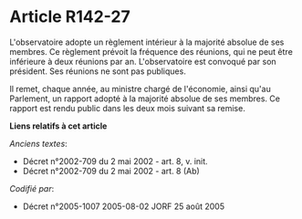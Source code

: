 # Article R142-27

L'observatoire adopte un règlement intérieur à la majorité absolue de ses membres. Ce règlement prévoit la fréquence des
réunions, qui ne peut être inférieure à deux réunions par an. L'observatoire est convoqué par son président. Ses réunions ne
sont pas publiques.

Il remet, chaque année, au ministre chargé de l'économie, ainsi qu'au Parlement, un rapport adopté à la majorité absolue de
ses membres. Ce rapport est rendu public dans les deux mois suivant sa remise.

**Liens relatifs à cet article**

_Anciens textes_:

  - Décret n°2002-709 du 2 mai 2002 - art. 8, v. init.
  - Décret n°2002-709 du 2 mai 2002 - art. 8 (Ab)

_Codifié par_:

  - Décret n°2005-1007 2005-08-02 JORF 25 août 2005
